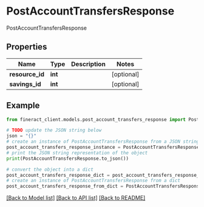 # PostAccountTransfersResponse

PostAccountTransfersResponse

## Properties

Name | Type | Description | Notes
------------ | ------------- | ------------- | -------------
**resource_id** | **int** |  | [optional] 
**savings_id** | **int** |  | [optional] 

## Example

```python
from fineract_client.models.post_account_transfers_response import PostAccountTransfersResponse

# TODO update the JSON string below
json = "{}"
# create an instance of PostAccountTransfersResponse from a JSON string
post_account_transfers_response_instance = PostAccountTransfersResponse.from_json(json)
# print the JSON string representation of the object
print(PostAccountTransfersResponse.to_json())

# convert the object into a dict
post_account_transfers_response_dict = post_account_transfers_response_instance.to_dict()
# create an instance of PostAccountTransfersResponse from a dict
post_account_transfers_response_from_dict = PostAccountTransfersResponse.from_dict(post_account_transfers_response_dict)
```
[[Back to Model list]](../README.md#documentation-for-models) [[Back to API list]](../README.md#documentation-for-api-endpoints) [[Back to README]](../README.md)


